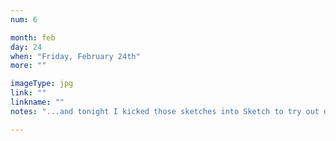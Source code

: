 ```yaml
---
num: 6

month: feb
day: 24
when: "Friday, February 24th"
more: ""

imageType: jpg
link: ""
linkname: ""
notes: "...and tonight I kicked those sketches into Sketch to try out different ideas there."

---
```

